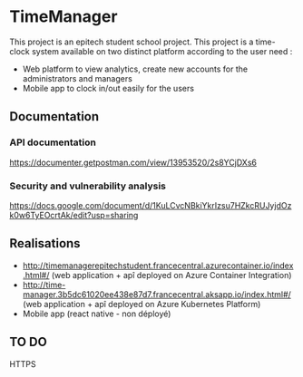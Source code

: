 # TimeManager

This project is an epitech student school project.
This project is a time-clock system available on two distinct platform according to the user need :

 * Web platform to view analytics, create new accounts for the administrators and managers 
 * Mobile app to clock in/out easily for the users

## Documentation

### API documentation

https://documenter.getpostman.com/view/13953520/2s8YCjDXs6


### Security and vulnerability analysis 

https://docs.google.com/document/d/1KuLCvcNBkiYkrIzsu7HZkcRUJyjdOzk0w6TyEOcrtAk/edit?usp=sharing

## Realisations

- http://timemanagerepitechstudent.francecentral.azurecontainer.io/index.html#/ (web application + apî deployed on Azure Container Integration)
- http://time-manager.3b5dc61020ee438e87d7.francecentral.aksapp.io/index.html#/ (web application + apî deployed on Azure Kubernetes Platform)
- Mobile app (react native - non déployé)

## TO DO

HTTPS 